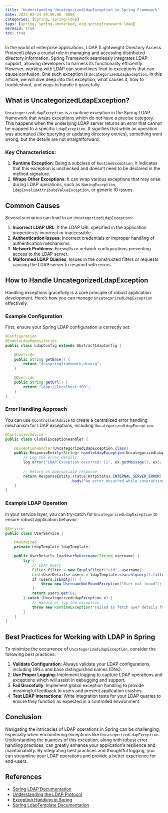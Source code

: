 ```yaml
---
title: "Understanding UncategorizedLdapException in Spring Framework"
date: 2025-02-24 09:00:00 -0000
categories: [Spring, spring-ldap]
tags: [spring, spring-unchecked, org.springframework.ldap]
mermaid: true
toc: true
---
```



In the world of enterprise applications, LDAP (Lightweight Directory Access Protocol) plays a crucial role in managing and accessing distributed directory information. Spring Framework seamlessly integrates LDAP support, allowing developers to harness its functionality efficiently. However, working with LDAP can sometimes lead to exceptions that can cause confusion. One such exception is `UncategorizedLdapException`. In this article, we will dive deep into this exception, what causes it, how to troubleshoot, and ways to handle it gracefully.

## What is UncategorizedLdapException?

`UncategorizedLdapException` is a runtime exception in the Spring LDAP framework that wraps exceptions which do not have a precise category. This happens when the underlying LDAP server returns an error that cannot be mapped to a specific `LdapException`. It signifies that while an operation was attempted (like querying or updating directory entries), something went wrong, but the details are not straightforward.

### Key Characteristics:

1. **Runtime Exception**: Being a subclass of `RuntimeException`, it indicates that this exception is unchecked and doesn't need to be declared in the method signature.
2. **Wraps Other Exceptions**: It can wrap various exceptions that may arise during LDAP operations, such as `NamingException`, `LdapInvalidAttributeValueException`, or generic IO issues.

## Common Causes

Several scenarios can lead to an `UncategorizedLdapException`:

1. **Incorrect LDAP URL**: If the LDAP URL specified in the application properties is incorrect or inaccessible.
2. **Authentication Issues**: Incorrect credentials or improper handling of authentication mechanisms.
3. **Network Problems**: Firewalls or network configurations preventing access to the LDAP server.
4. **Malformed LDAP Queries**: Issues in the constructed filters or requests causing the LDAP server to respond with errors.

## How to Handle UncategorizedLdapException

Handling exceptions gracefully is a core principle of robust application development. Here’s how you can manage `UncategorizedLdapException` effectively.

### Example Configuration

First, ensure your Spring LDAP configuration is correctly set:

```java
@Configuration
@EnableLdapRepositories
public class LdapConfig extends AbstractLdapConfig {

    @Override
    public String getBase() {
        return "dc=springframework,dc=org";
    }

    @Override
    public String getUrl() {
        return "ldap://localhost:389";
    }
}
```

### Error Handling Approach

You can use `@ControllerAdvice` to create a centralized error handling mechanism for LDAP exceptions, including `UncategorizedLdapException`.

```java
@ControllerAdvice
public class GlobalExceptionHandler {

    @ExceptionHandler(UncategorizedLdapException.class)
    public ResponseEntity<String> handleLdapException(UncategorizedLdapException ex) {
        // Log the error details
        log.error("LDAP Exception occurred: {}", ex.getMessage(), ex);
        
        // Return an appropriate response
        return ResponseEntity.status(HttpStatus.INTERNAL_SERVER_ERROR)
                             .body("An error occurred while interacting with the LDAP server: " + ex.getMessage());
    }
}
```

### Example LDAP Operation

In your service layer, you can try-catch for `UncategorizedLdapException` to ensure robust application behavior.

```java
@Service
public class UserService {

    @Autowired
    private LdapTemplate ldapTemplate;

    public UserDetails loadUserByUsername(String username) {
        try {
            // LDAP Query
            Filter filter = new EqualsFilter("uid", username);
            List<UserDetails> users = ldapTemplate.search(query().filter(filter));
            if (users.isEmpty()) {
                throw new UsernameNotFoundException("User not found");
            }
            return users.get(0);
        } catch (UncategorizedLdapException e) {
            // Handle or log the exception
            throw new RuntimeException("Failed to fetch user details for username: " + username, e);
        }
    }
}
```

## Best Practices for Working with LDAP in Spring

To minimize the occurrence of `UncategorizedLdapException`, consider the following best practices:

1. **Validate Configuration**: Always validate your LDAP configurations, including URLs and base distinguished names (DNs).
2. **Use Proper Logging**: Implement logging to capture LDAP operations and exceptions which will assist in debugging and support.
3. **Fail Gracefully**: Implement global exception handling to provide meaningful feedback to users and prevent application crashes.
4. **Test LDAP Interactions**: Write integration tests for your LDAP queries to ensure they function as expected in a controlled environment.

## Conclusion

Navigating the intricacies of LDAP operations in Spring can be challenging, especially when encountering exceptions like `UncategorizedLdapException`. Understanding the nuances of this exception, along with robust error handling practices, can greatly enhance your application’s resilience and maintainability. By integrating best practices and thoughtful logging, you can streamline your LDAP operations and provide a better experience for end-users.

## References

- [Spring LDAP Documentation](https://docs.spring.io/spring-ldap/docs/current/reference/html/)
- [Understanding the LDAP Protocol](https://ldap.com/)
- [Exception Handling in Spring](https://spring.io/guides/gs/exception-handling/)
- [Spring LdapTemplate Documentation](https://docs.spring.io/spring-ldap/docs/current/api/org/springframework/ldap/core/LdapTemplate.html)